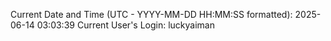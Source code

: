 Current Date and Time (UTC - YYYY-MM-DD HH:MM:SS formatted): 2025-06-14 03:03:39
Current User's Login: luckyaiman
